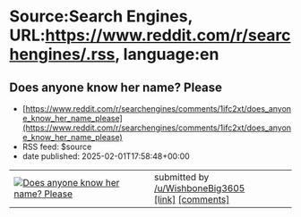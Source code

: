 # Source:Search Engines, URL:https://www.reddit.com/r/searchengines/.rss, language:en

## Does anyone know her name? Please
 - [https://www.reddit.com/r/searchengines/comments/1ifc2xt/does_anyone_know_her_name_please](https://www.reddit.com/r/searchengines/comments/1ifc2xt/does_anyone_know_her_name_please)
 - RSS feed: $source
 - date published: 2025-02-01T17:58:48+00:00

<table> <tr><td> <a href="https://www.reddit.com/r/searchengines/comments/1ifc2xt/does_anyone_know_her_name_please/"> <img src="https://preview.redd.it/8g2jqic1hkge1.jpeg?width=640&amp;crop=smart&amp;auto=webp&amp;s=a912d295553ac8a5d4ef3d7473e7969a8f1bbfda" alt="Does anyone know her name? Please" title="Does anyone know her name? Please" /> </a> </td><td> &#32; submitted by &#32; <a href="https://www.reddit.com/user/WishboneBig3605"> /u/WishboneBig3605 </a> <br/> <span><a href="https://i.redd.it/8g2jqic1hkge1.jpeg">[link]</a></span> &#32; <span><a href="https://www.reddit.com/r/searchengines/comments/1ifc2xt/does_anyone_know_her_name_please/">[comments]</a></span> </td></tr></table>

